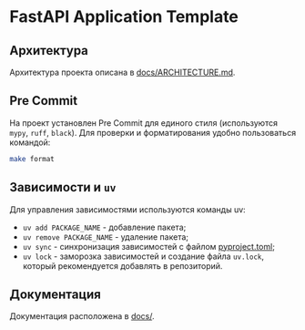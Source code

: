 # FastAPI Application Template

## Архитектура
Архитектура проекта описана в [docs/ARCHITECTURE.md](docs/ARCHITECTURE.MD).

## Pre Commit
На проект установлен Pre Commit для единого стиля (используются `mypy`, `ruff`, `black`).
Для проверки и форматирования удобно пользоваться командой:
```bash
make format
```

## Зависимости и `uv`
Для управления зависимостями используются команды uv:
- `uv add PACKAGE_NAME` - добавление пакета;
- `uv remove PACKAGE_NAME` - удаление пакета;
- `uv sync` - синхронизация зависимостей с файлом [pyproject.toml](pyproject.toml);
- `uv lock` - заморозка зависимостей и создание файла `uv.lock`, который рекомендуется добавлять в репозиторий.

## Документация
Документация расположена в [docs/](docs/README.md).